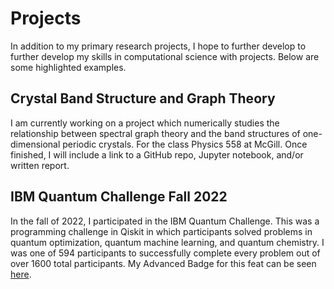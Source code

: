 # Projects

In addition to my primary research projects, I hope to further develop to further develop my skills in computational science with projects. Below are some highlighted examples.

## Crystal Band Structure and Graph Theory

I am currently working on a project which numerically studies the relationship between spectral graph theory and the band structures of one-dimensional periodic crystals. For the class Physics 558 at McGill. Once finished, I will include a link to a GitHub repo, Jupyter notebook, and/or written report.

## IBM Quantum Challenge Fall 2022

In the fall of 2022, I participated in the IBM Quantum Challenge. This was a programming challenge in Qiskit in which participants solved problems in quantum optimization, quantum machine learning, and quantum chemistry. I was one of 594 participants to successfully complete every problem out of over 1600 total participants. My Advanced Badge for this feat can be seen [here](https://www.credly.com/badges/cfbd99aa-2bab-44b7-bdba-4e430ff478e6/linked_in_profile).

